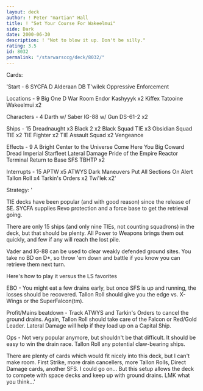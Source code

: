 ```yaml
---
layout: deck
author: ! Peter "martian" Hall
title: ! "Set Your Course For Wakeelmui"
side: Dark
date: 2000-06-30
description: ! "Not to blow it up. Don't be silly."
rating: 3.5
id: 8032
permalink: "/starwarsccg/deck/8032/"
---
```

Cards: 

'Start - 6
SYCFA
D
Alderaan
DB
T'wilek
Oppressive Enforcement

Locations - 9
Big One
D War Room
Endor
Kashyyyk x2
Kiffex
Tatooine
Wakeelmui x2

Characters - 4
Darth w/ Saber
IG-88 w/ Gun
DS-61-2 x2


Ships - 15
Dreadnaught x3
Black 2 x2
Black Squad TIE x3
Obsidian Squad TIE x2
TIE Fighter x2
TIE Assault Squad x2
Vengeance

Effects - 9
A Bright Center to the Universe
Come Here You Big Coward
Dread Imperial Starfleet
Lateral Damage
Pride of the Empire
Reactor Terminal
Return to Base
SFS
TBHTP x2

Interrupts - 15
APTW x5
ATWYS
Dark Maneuvers
Put All Sections On Alert
Tallon Roll x4
Tarkin's Orders x2
Twi'lek x2'

Strategy: '

TIE decks have been popular (and with good reason) since the release of SE. SYCFA supplies Revo protection and a force base to get the retrieval going.

There are only 15 ships (and only nine TIEs, not counting squadrons) in the deck, but that should be plenty. All Power to Weapons brings them out quickly, and few if any will reach the lost pile.

Vader and IG-88 can be used to clear weakly defended ground sites. You take no BD on D*, so throw 'em down and battle if you know you can retrieve them next turn.

Here's how to play it versus the LS favorites

EBO - You might eat a few drains early, but once SFS is up and running, the losses should be recovered. Tallon Roll should give you the edge vs. X-Wings or the SuperFalcon(tm).

Profit/Mains beatdown - Track ATWYS and Tarkin's Orders to cancel the ground drains. Again, Tallon Roll should take care of the Falcon or Red/Gold Leader. Lateral Damage will help if they load up on a Capital Ship.

Ops - Not very popular anymore, but shouldn't be that difficult. It should be easy to win the drain race. Tallon Roll any potential claw-bearing ships.


There are plenty of cards which would fit nicely into this deck, but I can't make room. First Strike, more drain cancellers, more Tallon Rolls, Direct Damage cards, another SFS. I could go on... But this setup allows the deck to compete with space decks and keep up with ground drains. LMK what you think...'
